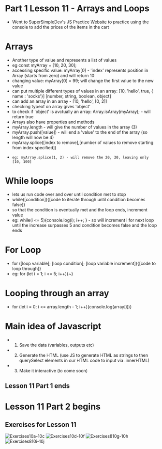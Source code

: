 # Part 1 Lesson 11 - Arrays and Loops

- Went to SuperSimpleDev's JS Practice [Website](https://supersimple.dev/projects/amazon/checkout) to practice using the console to add the prices of the items in the cart

# Arrays
- Another type of value and represents a list of values
- eg const myArray = [10, 20, 30];
- accessing specific value: myArray[0] - 'index' represents position in Array (starts from zero) and will return 10
- changing value: myArray[0] = 99; will change the first value to the new value
- can put multiple different types of values in an array: [10, 'hello', true, { name : 'socks'}] [number, string, boolean, object]
- can add an array in an array - [10, 'hello', [0, 2]]
- checking typeof on array gives 'object'
- to check if 'object' is avctually an array: Array.isArray(myArray); - will return true
- Arrays also have properties and methods
-   myArray.length - will give the number of values in the array (3)
-   myArray.push([value]) - will end a 'value' to the end of the array (so length will now be 4)
-   myArray.splice([index to remove],[number of values to remove starting from index specified])
-     eg: myArray.splice(1, 2) - will remove the 20, 30, leaving only [10, 100]

# While loops
- lets us run code over and over until condition met to stop
- while([condition]){[code to iterate through until condition becomes false]}
- so that the condition is eventually met and the loop ends, increment value
- eg: while(i <= 5){console.log(i); i++; } - so will increment i for next loop until the increase surpasses 5 and condition becomes false and the loop ends

# For Loop
- for ([loop variable]; [loop condition]; [loop variable increment]){[code to loop through]}
- eg: for (let i = 1; i <= 5; i++){~}

# Looping through an array
- for (let i = 0; i <= array.length - 1; i++){console.log(array[i])}

# Main idea of Javascript
- 1. Save the data (variables, outputs etc)
- 2. Generate the HTML (use JS to generate HTML as strings to then querySelect elements in our HTML code to input via .innerHTML)
- 3. Make it interactive (to come soon)

## Lesson 11 Part 1 ends

# Lesson 11 Part 2 begins

## Exercises for Lesson 11
![Exercises10a-10c]()
![Exercises10d-10f]()
![Exercises810g-10h]()
![Exercises810i-10j]()